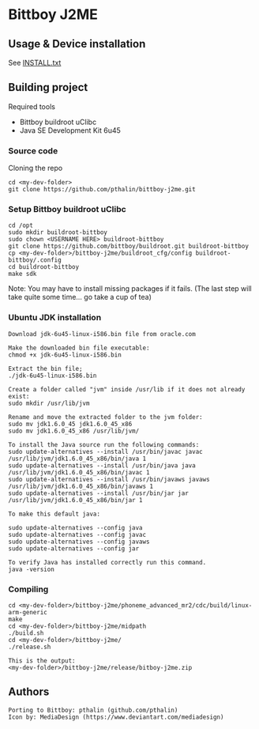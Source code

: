 # Bittboy J2ME

## Usage & Device installation

See [INSTALL.txt](INSTALL.txt)

## Building project

Required tools

* Bittboy buildroot uClibc
* Java SE Development Kit 6u45

### Source code

Cloning the repo

```
cd <my-dev-folder>
git clone https://github.com/pthalin/bittboy-j2me.git
```

### Setup Bittboy buildroot uClibc
```
cd /opt
sudo mkdir buildroot-bittboy
sudo chown <USERNAME HERE> buildroot-bittboy
git clone https://github.com/bittboy/buildroot.git buildroot-bittboy
cp <my-dev-folder>/bittboy-j2me/buildroot_cfg/config buildroot-bittboy/.config 
cd buildroot-bittboy
make sdk
``` 
Note: You may have to install missing packages if it fails.
(The last step will take quite some time... go take a cup of tea)

### Ubuntu JDK installation
```
Download jdk-6u45-linux-i586.bin file from oracle.com

Make the downloaded bin file executable:
chmod +x jdk-6u45-linux-i586.bin

Extract the bin file;
./jdk-6u45-linux-i586.bin

Create a folder called "jvm" inside /usr/lib if it does not already exist:
sudo mkdir /usr/lib/jvm

Rename and move the extracted folder to the jvm folder:
sudo mv jdk1.6.0_45 jdk1.6.0_45_x86
sudo mv jdk1.6.0_45_x86 /usr/lib/jvm/

To install the Java source run the following commands:
sudo update-alternatives --install /usr/bin/javac javac /usr/lib/jvm/jdk1.6.0_45_x86/bin/java 1
sudo update-alternatives --install /usr/bin/java java /usr/lib/jvm/jdk1.6.0_45_x86/bin/javac 1
sudo update-alternatives --install /usr/bin/javaws javaws /usr/lib/jvm/jdk1.6.0_45_x86/bin/javaws 1
sudo update-alternatives --install /usr/bin/jar jar /usr/lib/jvm/jdk1.6.0_45_x86/bin/jar 1

To make this default java:
 
sudo update-alternatives --config java
sudo update-alternatives --config javac
sudo update-alternatives --config javaws
sudo update-alternatives --config jar

To verify Java has installed correctly run this command.
java -version
```

### Compiling
```
cd <my-dev-folder>/bittboy-j2me/phoneme_advanced_mr2/cdc/build/linux-arm-generic
make
cd <my-dev-folder>/bittboy-j2me/midpath
./build.sh
cd <my-dev-folder>/bittboy-j2me/
./release.sh

This is the output:
<my-dev-folder>/bittboy-j2me/release/bitboy-j2me.zip
```

## Authors
```
Porting to Bittboy: pthalin (github.com/pthalin)
Icon by: MediaDesign (https://www.deviantart.com/mediadesign)
```
